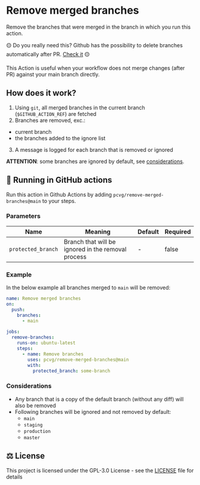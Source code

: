 # Remove merged branches

Remove the branches that were merged in the branch in which you run this action.

🟡 Do you really need this? Github has the possibility to delete branches automatically after PR. [Check it](https://docs.github.com/en/github/administering-a-repository/managing-the-automatic-deletion-of-branches) 🟡

This Action is useful when your workflow does not merge changes (after PR) against your main branch directly.

## How does it work?

1. Using `git`, all merged branches in the current branch (`$GITHUB_ACTION_REF`) are fetched
2. Branches are removed, exc.:
  - current branch
  - the branches added to the ignore list
3. A message is logged for each branch that is removed or ignored

__ATTENTION__: some branches are ignored by default, see [considerations](#considerations).

## 🚀 Running in GitHub actions

Run this action in Github Actions by adding `pcvg/remove-merged-branches@main` to your steps.

### Parameters

| Name | Meaning                                                                | Default | Required  |
| ---          | ---                                                            | ---     | ---   |
| `protected_branch`    | Branch that will be ignored in the removal process    | -       | false |

### Example

In the below example all branches merged to `main` will be removed:

```yml
name: Remove merged branches
on:
  push:
    branches:
      - main
  
jobs:
  remove-branches:
    runs-on: ubuntu-latest
    steps:
      - name: Remove branches
        uses: pcvg/remove-merged-branches@main
        with:
          protected_branch: some-branch
```

### Considerations
- Any branch that is a copy of the default branch (without any diff) will also be removed
 - Following branches will be ignored and not removed by default:
   - `main`
   - `staging`
   - `production`
   - `master`

## ⚖️ License
This project is licensed under the GPL-3.0 License - see the [LICENSE](LICENSE) file for details
